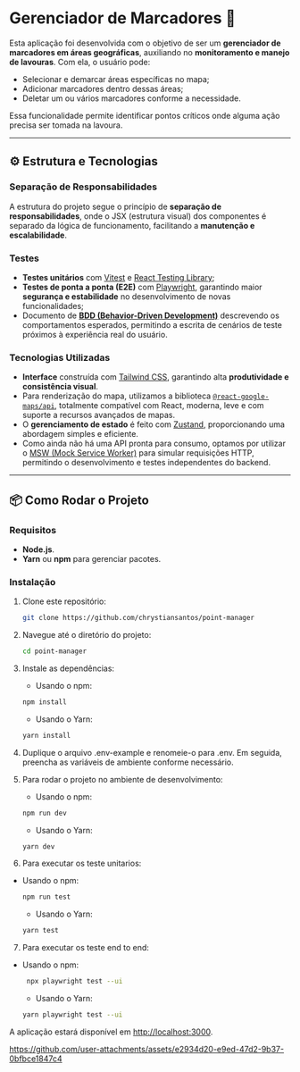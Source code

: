 # Gerenciador de Marcadores 🌿

Esta aplicação foi desenvolvida com o objetivo de ser um **gerenciador de marcadores em áreas geográficas**, auxiliando no **monitoramento e manejo de lavouras**. Com ela, o usuário pode:

- Selecionar e demarcar áreas específicas no mapa;
- Adicionar marcadores dentro dessas áreas;
- Deletar um ou vários marcadores conforme a necessidade.

Essa funcionalidade permite identificar pontos críticos onde alguma ação precisa ser tomada na lavoura.

---

## ⚙️ Estrutura e Tecnologias

### Separação de Responsabilidades

A estrutura do projeto segue o princípio de **separação de responsabilidades**, onde o JSX (estrutura visual) dos componentes é separado da lógica de funcionamento, facilitando a **manutenção e escalabilidade**.

### Testes

- **Testes unitários** com [Vitest](https://vitest.dev/) e [React Testing Library](https://testing-library.com/docs/react-testing-library/intro/);
- **Testes de ponta a ponta (E2E)** com [Playwright](https://playwright.dev/), garantindo maior **segurança e estabilidade** no desenvolvimento de novas funcionalidades;
- Documento de [**BDD (Behavior-Driven Development)**](https://github.com/chrystiansantos/point-manager/Behavior-Driven-Development.md) descrevendo os comportamentos esperados, permitindo a escrita de cenários de teste próximos à experiência real do usuário.

### Tecnologias Utilizadas

- **Interface** construída com [Tailwind CSS](https://tailwindcss.com/), garantindo alta **produtividade e consistência visual**.
- Para renderização do mapa, utilizamos a biblioteca [`@react-google-maps/api`](https://www.npmjs.com/package/@react-google-maps/api), totalmente compatível com React, moderna, leve e com suporte a recursos avançados de mapas.
- O **gerenciamento de estado** é feito com [Zustand](https://zustand-demo.pmnd.rs/), proporcionando uma abordagem simples e eficiente.
- Como ainda não há uma API pronta para consumo, optamos por utilizar o [MSW (Mock Service Worker)](https://mswjs.io/) para simular requisições HTTP, permitindo o desenvolvimento e testes independentes do backend.

---

## 📦 Como Rodar o Projeto

### Requisitos

- **Node.js**.
- **Yarn** ou **npm** para gerenciar pacotes.

### Instalação

1. Clone este repositório:

   ```bash
   git clone https://github.com/chrystiansantos/point-manager
   ```

2. Navegue até o diretório do projeto:

   ```bash
   cd point-manager
   ```

3. Instale as dependências:

   - Usando o npm:

   ```bash
   npm install
   ```

   - Usando o Yarn:

   ```bash
   yarn install
   ```

4. Duplique o arquivo .env-example e renomeie-o para .env. Em seguida, preencha as variáveis de ambiente conforme necessário.

5. Para rodar o projeto no ambiente de desenvolvimento:

   - Usando o npm:

   ```bash
   npm run dev
   ```

   - Usando o Yarn:

   ```bash
   yarn dev
   ```

6. Para executar os teste unitarios:

- Usando o npm:

  ```bash
  npm run test
  ```

  - Usando o Yarn:

  ```bash
  yarn test
  ```

7. Para executar os teste end to end:

- Usando o npm:

  ```bash
   npx playwright test --ui
  ```

  - Usando o Yarn:

  ```bash
  yarn playwright test --ui
  ```

A aplicação estará disponível em [http://localhost:3000](http://localhost:3000).

https://github.com/user-attachments/assets/e2934d20-e9ed-47d2-9b37-0bfbce1847c4
